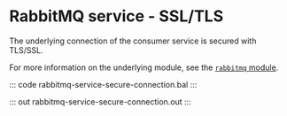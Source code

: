 # RabbitMQ service - SSL/TLS

The underlying connection of the consumer service is secured with TLS/SSL.

For more information on the underlying module, see the [`rabbitmq` module](https://lib.ballerina.io/ballerinax/rabbitmq/latest).

::: code rabbitmq-service-secure-connection.bal :::

::: out rabbitmq-service-secure-connection.out :::
